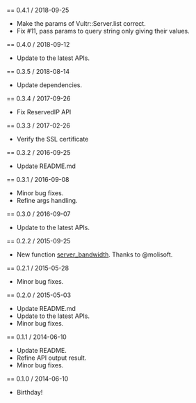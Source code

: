 == 0.4.1 / 2018-09-25

* Make the params of Vultr::Server.list correct.
* Fix #11, pass params to query string only giving their values.

== 0.4.0 / 2018-09-12

* Update to the latest APIs.

== 0.3.5 / 2018-08-14

* Update dependencies.

== 0.3.4 / 2017-09-26

* Fix ReservedIP API

== 0.3.3 / 2017-02-26

* Verify the SSL certificate

== 0.3.2 / 2016-09-25

* Update README.md

== 0.3.1 / 2016-09-08

* Minor bug fixes.
* Refine args handling.

== 0.3.0 / 2016-09-07

* Update to the latest APIs.

== 0.2.2 / 2015-09-25

* New function [server_bandwidth](https://www.vultr.com/api/#server_bandwidth).
  Thanks to @molisoft.

== 0.2.1 / 2015-05-28

* Minor bug fixes.

== 0.2.0 / 2015-05-03

* Update README.md
* Update to the latest APIs.
* Minor bug fixes.

== 0.1.1 / 2014-06-10

* Update README.
* Refine API output result.
* Minor bug fixes.

== 0.1.0 / 2014-06-10

* Birthday!
